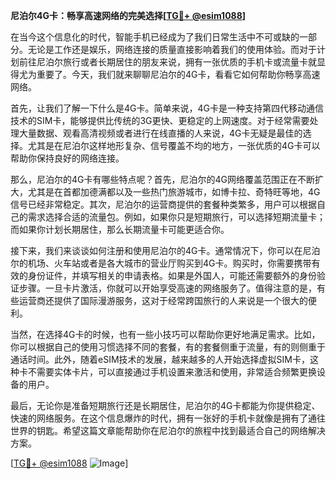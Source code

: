 **尼泊尔4G卡：畅享高速网络的完美选择[[TG💪+ @esim1088](https://t.me/s/esim1088)]**

在当今这个信息化的时代，智能手机已经成为了我们日常生活中不可或缺的一部分。无论是工作还是娱乐，网络连接的质量直接影响着我们的使用体验。而对于计划前往尼泊尔旅行或者长期居住的朋友来说，拥有一张优质的手机卡或流量卡就显得尤为重要了。今天，我们就来聊聊尼泊尔的4G卡，看看它如何帮助你畅享高速网络。

首先，让我们了解一下什么是4G卡。简单来说，4G卡是一种支持第四代移动通信技术的SIM卡，能够提供比传统的3G更快、更稳定的上网速度。对于经常需要处理大量数据、观看高清视频或者进行在线直播的人来说，4G卡无疑是最佳的选择。尤其是在尼泊尔这样地形复杂、信号覆盖不均的地方，一张优质的4G卡可以帮助你保持良好的网络连接。

那么，尼泊尔的4G卡有哪些特点呢？首先，尼泊尔的4G网络覆盖范围正在不断扩大，尤其是在首都加德满都以及一些热门旅游城市，如博卡拉、奇特旺等地，4G信号已经非常稳定。其次，尼泊尔的运营商提供的套餐种类繁多，用户可以根据自己的需求选择合适的流量包。例如，如果你只是短期旅行，可以选择短期流量卡；而如果你计划长期居住，那么长期流量卡可能更适合你。

接下来，我们来谈谈如何注册和使用尼泊尔的4G卡。通常情况下，你可以在尼泊尔的机场、火车站或者是各大城市的营业厅购买到4G卡。购买时，你需要携带有效的身份证件，并填写相关的申请表格。如果是外国人，可能还需要额外的身份验证步骤。一旦卡片激活，你就可以开始享受高速的网络服务了。值得注意的是，有些运营商还提供了国际漫游服务，这对于经常跨国旅行的人来说是一个很大的便利。

当然，在选择4G卡的时候，也有一些小技巧可以帮助你更好地满足需求。比如，你可以根据自己的使用习惯选择不同的套餐，有的套餐侧重于流量，有的则侧重于通话时间。此外，随着eSIM技术的发展，越来越多的人开始选择虚拟SIM卡，这种卡不需要实体卡片，可以直接通过手机设置来激活和使用，非常适合频繁更换设备的用户。

最后，无论你是准备短期旅行还是长期居住，尼泊尔的4G卡都能为你提供稳定、快速的网络服务。在这个信息爆炸的时代，拥有一张好的手机卡就像是拥有了通往世界的钥匙。希望这篇文章能帮助你在尼泊尔的旅程中找到最适合自己的网络解决方案。

[[TG💪+ @esim1088](https://t.me/s/esim1088) ![Image](https://i.postimg.cc/4NQfJmqS/Snipaste-2025-05-13-00-14-12.png)]